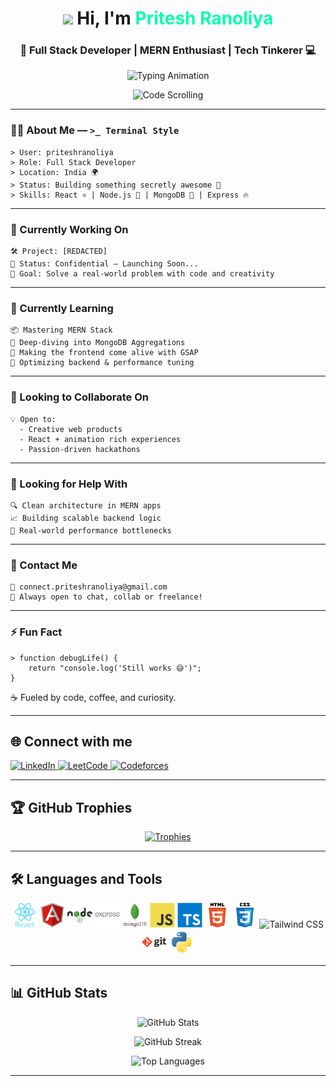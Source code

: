 <h1 align="center">
  <img src="https://github.com/ritik307/ritik307/blob/main/images/Developer.gif?raw=true" width="45" />
  Hi, I'm <span style="color:#00FFAA">Pritesh Ranoliya</span>
</h1>

<h3 align="center">
  🚀 Full Stack Developer | MERN Enthusiast | Tech Tinkerer 💻
</h3>

<p align="center">
  <img src="https://readme-typing-svg.herokuapp.com/?lines=Crafting+interactive+web+apps+with+MERN+stack;React+%7C+Node+%7C+MongoDB+%7C+Express;Let’s+build+something+awesome!&center=true&width=1000&font=Fira%20Code&size=22&color=00ff90&pause=1000" alt="Typing Animation" />
</p>

<p align="center">
  <img src="https://media.giphy.com/media/26tn33aiTi1jkl6H6/giphy.gif" width="200" alt="Code Scrolling" />
</p>



---

### 👨‍💻 About Me — `>_ Terminal Style`

```
> User: priteshranoliya
> Role: Full Stack Developer
> Location: India 🌍
> Status: Building something secretly awesome 🚧
> Skills: React ⚛️ | Node.js 🚀 | MongoDB 🍃 | Express 🔥
```

---

### 🔭 Currently Working On

```
🛠️ Project: [REDACTED]
🔐 Status: Confidential – Launching Soon...
🚀 Goal: Solve a real-world problem with code and creativity
```

---

### 🌱 Currently Learning

```
📦 Mastering MERN Stack
🧠 Deep-diving into MongoDB Aggregations
🎨 Making the frontend come alive with GSAP
🧰 Optimizing backend & performance tuning
```

---

### 👯 Looking to Collaborate On

```
💡 Open to:
  - Creative web products
  - React + animation rich experiences
  - Passion-driven hackathons
```

---

### 🤝 Looking for Help With

```
🔍 Clean architecture in MERN apps
📈 Building scalable backend logic
🧠 Real-world performance bottlenecks
```

---

### 📩 Contact Me

```
📧 connect.priteshranoliya@gmail.com
🤝 Always open to chat, collab or freelance!
```

---

### ⚡ Fun Fact

```
> function debugLife() {
    return "console.log('Still works 😅')";
}
```

☕ Fueled by code, coffee, and curiosity.

---


## 🌐 Connect with me  
<p align="left">
  <a href="https://linkedin.com/in/pritesh-ranoliya" target="blank">
    <img src="https://img.shields.io/badge/LinkedIn-blue?style=flat&logo=linkedin" alt="LinkedIn" />
  </a>
  <a href="https://leetcode.com/priteshranoliya" target="blank">
    <img src="https://img.shields.io/badge/LeetCode-orange?style=flat&logo=leetcode" alt="LeetCode" />
  </a>
  <a href="https://codeforces.com/profile/pritesh_ranoliya" target="blank">
    <img src="https://img.shields.io/badge/Codeforces-blueviolet?style=flat&logo=codeforces" alt="Codeforces" />
  </a>
</p>

---

## 🏆 GitHub Trophies  
<p align="center">
  <a href="https://github.com/ryo-ma/github-profile-trophy">
    <img src="https://github-profile-trophy.vercel.app/?username=priteshranoliya&theme=algolia&row=2&column=3" alt="Trophies" />
  </a>
</p>

---

## 🛠️ Languages and Tools  
<p align="center">
  <img src="https://raw.githubusercontent.com/devicons/devicon/master/icons/react/react-original-wordmark.svg" alt="React" width="40" height="40" />
  <img src="https://raw.githubusercontent.com/devicons/devicon/master/icons/angularjs/angularjs-original.svg" alt="Angular" width="40" height="40"/>
  <img src="https://raw.githubusercontent.com/devicons/devicon/master/icons/nodejs/nodejs-original-wordmark.svg" alt="Node.js" width="40" height="40"/>
  <img src="https://raw.githubusercontent.com/devicons/devicon/master/icons/express/express-original-wordmark.svg" alt="Express.js" width="40" height="40"/>
  <img src="https://raw.githubusercontent.com/devicons/devicon/master/icons/mongodb/mongodb-original-wordmark.svg" alt="MongoDB" width="40" height="40"/>
  <img src="https://raw.githubusercontent.com/devicons/devicon/master/icons/javascript/javascript-original.svg" alt="JavaScript" width="40" height="40"/>
  <img src="https://raw.githubusercontent.com/devicons/devicon/master/icons/typescript/typescript-original.svg" alt="TypeScript" width="40" height="40"/>
  <img src="https://raw.githubusercontent.com/devicons/devicon/master/icons/html5/html5-original-wordmark.svg" alt="HTML5" width="40" height="40"/>
  <img src="https://raw.githubusercontent.com/devicons/devicon/master/icons/css3/css3-original-wordmark.svg" alt="CSS3" width="40" height="40"/>
  <img src="https://www.vectorlogo.zone/logos/tailwindcss/tailwindcss-icon.svg" alt="Tailwind CSS" width="40" height="40"/>
  <img src="https://raw.githubusercontent.com/devicons/devicon/master/icons/git/git-original-wordmark.svg" alt="Git" width="40" height="40"/>
  <img src="https://raw.githubusercontent.com/devicons/devicon/master/icons/python/python-original.svg" alt="Python" width="40" height="40"/>
</p>

---

## 📊 GitHub Stats  
<p align="center">
  <img src="https://github-readme-stats.vercel.app/api?username=priteshranoliya&show_icons=true&theme=tokyonight" alt="GitHub Stats" />
</p>

<p align="center">
  <img src="https://github-readme-streak-stats.herokuapp.com/?user=priteshranoliya&theme=tokyonight" alt="GitHub Streak" />
</p>

<p align="center">
  <img src="https://github-readme-stats.vercel.app/api/top-langs/?username=priteshranoliya&layout=compact&theme=tokyonight" alt="Top Languages" />
</p>

---

<!-- END OF FILE -->
